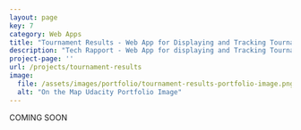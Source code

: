 ```yaml
---
layout: page
key: 7
category: Web Apps
title: "Tournament Results - Web App for Displaying and Tracking Tournament Results"
description: "Tech Rapport - Web App for displaying and Tracking Tournament Results"
project-page: ''
url: /projects/tournament-results
image: 
  file: /assets/images/portfolio/tournament-results-portfolio-image.png
  alt: "On the Map Udacity Portfolio Image"
---
```


COMING SOON
